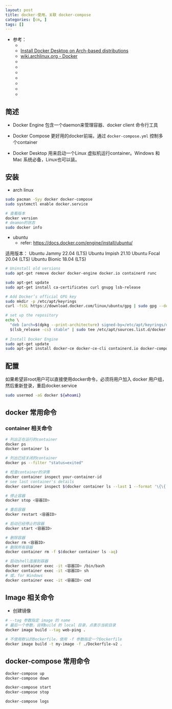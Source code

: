 ```yaml
---
layout: post
title: docker-使用，关联 docker-compose
categories: [cm, ]
tags: []
---
```


* 参考： 
  * []()
  * [Install Docker Desktop on Arch-based distributions](https://docs.docker.com/desktop/linux/install/archlinux/)
  * [wiki.archlinux.org - Docker](https://wiki.archlinux.org/title/docker)
  * []()
  * []()
  * []()
  * []()
  * []()
  * []()
  * []()


## 简述

* Docker Engine
包含一个daemon来管理容器、docker client 命令行工具

* Docker Compose
更好用的docker前端，通过 `docker-compose.yml` 控制多个container

* Docker Desktop
用来启动一个Linux 虚拟机运行container。Windows 和 Mac 系统必备，Linux也可以装。


## 安装

* arch linux

~~~sh
sudo pacman -Syy docker docker-compose
sudo systemctl enable docker.service

# 查看版本
docker version
# deamon的状态
sudo docker info
~~~

* ubuntu
    * refer:  <https://docs.docker.com/engine/install/ubuntu/>

适用版本： 
Ubuntu Jammy 22.04 (LTS)
Ubuntu Impish 21.10
Ubuntu Focal 20.04 (LTS)
Ubuntu Bionic 18.04 (LTS)

~~~sh
# Uninstall old versions
sudo apt-get remove docker docker-engine docker.io containerd runc

sudo apt-get update
sudo apt-get install ca-certificates curl gnupg lsb-release

# Add Docker’s official GPG key
sudo mkdir -p /etc/apt/keyrings
curl -fsSL https://download.docker.com/linux/ubuntu/gpg | sudo gpg --dearmor -o /etc/apt/keyrings/docker.gpg

# set up the repository
echo \
  "deb [arch=$(dpkg --print-architecture) signed-by=/etc/apt/keyrings/docker.gpg] https://download.docker.com/linux/ubuntu \
  $(lsb_release -cs) stable" | sudo tee /etc/apt/sources.list.d/docker.list > /dev/null
  
# Install Docker Engine
sudo apt-get update
sudo apt-get install docker-ce docker-ce-cli containerd.io docker-compose-plugin
~~~




## 配置

如果希望非root用户可以直接使用docker命令，必须将用户加入 docker 用户组，然后重新登录，重启docker.service

~~~sh
sudo usermod -aG docker ${whoami}
~~~


## docker 常用命令

### container 相关命令

~~~sh
# 列出正在运行的container
docker ps
docker container ls

# 列出已经关闭的container
docker ps --filter "status=exited"

# 检查container的详情
docker container inspect your-container-id
# see last container's details
docker container inspect $(docker container ls --last 1 --format '\{\{.ID\}\}')

# 停止容器
docker stop <容器ID>

# 重启容器
docker restart <容器ID>

# 启动已经停止的容器
docker start <容器ID>

# 删除容器
docker rm <容器ID>
# 删除所有容器
docker container rm -f $(docker container ls -aq)

# 启动shell连接到容器
docker container exec -it <容器ID> /bin/bash
docker container exec -it <容器ID> sh
# 或，for Windows
docker container exec -it <容器ID> cmd
~~~

## Image 相关命令

* 创建镜像

~~~sh
# --tag 参数指定 image 的 name
# 最后一个参数，说明build 的 local 目录，点表示当前目录
docker image build --tag web-ping .

# 不使用默认的Dockerfile，使用 -f 参数指定一个Dockerfile
docker image build -t my-image -f ./Dockerfile-v2 .
~~~






## docker-compose 常用命令

~~~sh
docker-compose up
docker-compose down

docker-compose start
docker-compose stop

docker-compose logs
~~~






















